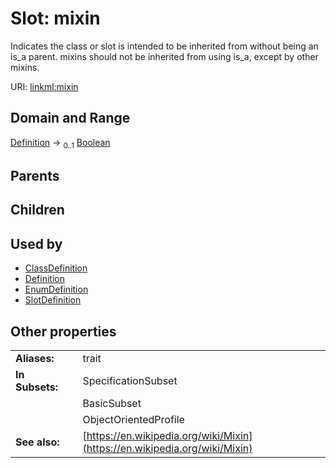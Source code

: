 
# Slot: mixin


Indicates the class or slot is intended to be inherited from without being an is_a parent. mixins should not be inherited from using is_a, except by other mixins.

URI: [linkml:mixin](https://w3id.org/linkml/mixin)


## Domain and Range

[Definition](Definition.md) &#8594;  <sub>0..1</sub> [Boolean](types/Boolean.md)

## Parents


## Children


## Used by

 * [ClassDefinition](ClassDefinition.md)
 * [Definition](Definition.md)
 * [EnumDefinition](EnumDefinition.md)
 * [SlotDefinition](SlotDefinition.md)

## Other properties

|  |  |  |
| --- | --- | --- |
| **Aliases:** | | trait |
| **In Subsets:** | | SpecificationSubset |
|  | | BasicSubset |
|  | | ObjectOrientedProfile |
| **See also:** | | [https://en.wikipedia.org/wiki/Mixin](https://en.wikipedia.org/wiki/Mixin) |

